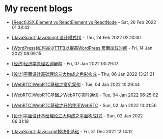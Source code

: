# My recent blogs 
- [[React]JSX.Element vs ReactElement vs ReactNode](https://www.jonsam.site/2022/02/26/reactjsx-element-vs-reactelement-vs-reactnode/) - Sat, 26 Feb 2022 01:38:42 

- [[JavaScript]JavaScript 设计模式(1)](https://www.jonsam.site/2022/02/24/js-design-pattern-1/) - Thu, 24 Feb 2022 02:10:00 

- [[WordPress]如何减少TTFB以提高WordPress 页面加载时间](https://www.jonsam.site/2022/01/14/reduce-rrfb/) - Fri, 14 Jan 2022 08:09:15 

- [[经济]经济学原理名词解释](https://www.jonsam.site/2022/01/07/terms-in-economics/) - Fri, 07 Jan 2022 00:29:17 

- [[设计]平面设计基础理论三大构成之色彩构成](https://www.jonsam.site/2022/01/06/graphic-design-color-composition/) - Thu, 06 Jan 2022 13:21:21 

- [[WebRTC]WebRTC基础之常见案例](https://www.jonsam.site/2022/01/04/webrtc-demo-1/) - Tue, 04 Jan 2022 10:29:44 

- [[WebRTC]WebRTC基础之WebRTC实时通信](https://www.jonsam.site/2022/01/04/webrt-communication-1/) - Tue, 04 Jan 2022 06:25:02 

- [[WebRTC]WebRTC基础之开始使用WebRTC](https://www.jonsam.site/2022/01/02/webrtc-basic/) - Sun, 02 Jan 2022 10:01:50 

- [[设计]平面设计基础理论三大构成之平面构成(2)](https://www.jonsam.site/2022/01/02/graphic-design-plane-composition-2/) - Sun, 02 Jan 2022 06:31:19 

- [[JavaScript]Javascript模块化基础](https://www.jonsam.site/2021/12/31/javascript-module/) - Fri, 31 Dec 2021 12:14:12 
